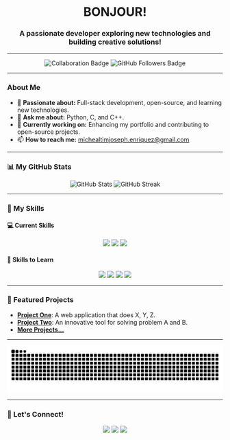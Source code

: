 <h1 align="center">BONJOUR!</h1>
<h3 align="center">A passionate developer exploring new technologies and building creative solutions!</h3>

---

<p align="center">
  <img src="https://img.shields.io/badge/-Open%20to%20collaboration-green?style=for-the-badge" alt="Collaboration Badge" />
  <img src="https://img.shields.io/github/followers/michealtimjoseph?style=for-the-badge" alt="GitHub Followers Badge" />
</p>

---

###  About Me
- 🌟 **Passionate about:** Full-stack development, open-source, and learning new technologies.
- 💬 **Ask me about:** Python, C, and C++.
- 🎯 **Currently working on:** Enhancing my portfolio and contributing to open-source projects.
- 📫 **How to reach me:** [michealtimjoseph.enriquez@gmail.com](mailto:michealtimjoseph.enriquez@gmail.com)

---

### 📊 My GitHub Stats
<p align="center">
  <img src="https://github-readme-stats.vercel.app/api?username=michealtimjoseph&show_icons=true&theme=radical" alt="GitHub Stats" />
  <img src="https://github-readme-streak-stats.herokuapp.com/?user=michealtimjoseph&theme=radical" alt="GitHub Streak" />
</p>

---

### 🚀 My Skills
#### 💻 Current Skills
<p align="center">
  <img src="https://img.shields.io/badge/-Python-3776AB?logo=python&logoColor=white&style=for-the-badge" />
  <img src="https://img.shields.io/badge/-C-A8B9CC?logo=c&logoColor=black&style=for-the-badge" />
  <img src="https://img.shields.io/badge/-C++-00599C?logo=cplusplus&logoColor=white&style=for-the-badge" />
</p>

#### 🌱 Skills to Learn
<p align="center">
  <img src="https://img.shields.io/badge/-JavaScript-F7DF1E?logo=javascript&logoColor=black&style=for-the-badge" />
  <img src="https://img.shields.io/badge/-HTML5-E34F26?logo=html5&logoColor=white&style=for-the-badge" />
  <img src="https://img.shields.io/badge/-CSS3-1572B6?logo=css3&logoColor=white&style=for-the-badge" />
  <img src="https://img.shields.io/badge/-React-61DAFB?logo=react&logoColor=black&style=for-the-badge" />
</p>

---

### 🌟 Featured Projects
- **[Project One](https://github.com/michealtimjoseph/project-one)**: A web application that does X, Y, Z.
- **[Project Two](https://github.com/michealtimjoseph/project-two)**: An innovative tool for solving problem A and B.
- **[More Projects...](https://github.com/michealtimjoseph)**

---
<div align="center">
  
  ![snake gif](https://github.com/michealtimjoseph/michealtimjoseph/blob/output/github-snake-dark.svg)
</div>

---
### 🤝 Let's Connect!
<p align="center">
  <a href="https://facebook.com/emtejey" target="_blank"><img src="https://img.shields.io/badge/-Facebook-1877F2?logo=facebook&logoColor=white&style=for-the-badge" /></a>
  <a href="https://instagram.com/timjoseeeeph/" target="_blank"><img src="https://img.shields.io/badge/-Instagram-E4405F?logo=instagram&logoColor=white&style=for-the-badge" /></a>
  <a href="mailto:michealtimjoseph.enriquez@gmail.com" target="_blank"><img src="https://img.shields.io/badge/-Email-D14836?logo=gmail&logoColor=white&style=for-the-badge" /></a>
</p>

